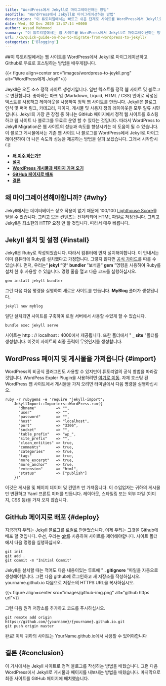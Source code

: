 ```yaml
---
title: "WordPress에서 Jekyll로 마이그레이션하는 방법" 
seoTitle: "WordPress에서 Jekyll로 마이그레이션하는 방법" 
description: "이 튜토리얼에서는 빠르고 쉬운 단계로 사이트를 WordPress에서 Jekyll로 마이그레이션하는 방법을 배웁니다. 시작하자!" 
date: Wed, 02 Dec 2020 13:37:14 +0000
author: Assad Mahmood
summary: "이 튜토리얼에서는 웹 사이트를 WordPress에서 Jekyll로 마이그레이션하는 방법을 배우고 Github로 비용이 들지 않습니다." 
url: /ko/quick-guide-on-how-to-migrate-from-wordpress-to-jekyll/
categories: ['Blogging']
---
```


##이 튜토리얼에서는 웹 사이트를 WordPress에서 Jekyll로 마이그레이션하고 Github로 무료로 호스팅하는 방법을 배우게됩니다.

{{< figure align=center src="images/wordpress-to-jeykll.png" alt="WordPress에게 Jekyll">}}

Jeykll은 오픈 소스 정적 사이트 생성기입니다. 일반 텍스트를 정적 웹 사이트 및 블로그로 변환합니다. 좋아하는 마크 업 (Markdown, Liquid, HTML / CSS) 언어로 작성된 텍스트를 사용하고 레이아웃을 사용하여 정적 웹 사이트를 만듭니다. Jekyll은 블로그 인식 및 퍼머 링크, 카테고리, 페이지, 게시물 및 사용자 정의 레이아웃은 모두 일류 시민입니다. Jekyll의 가장 큰 장점 중 하나는 GitHub 페이지에서 정적 웹 사이트를 호스팅하고 웹 사이트 나 블로그를 무료로 운영 할 수 있다는 것입니다. 따라서 WordPress to Jekyll Migration은 웹 사이트의 성능과 속도를 향상시키는 데 도움이 될 수 있습니다.
이 블로그 게시물에서는 기존 웹 사이트 나 블로그를 WordPress에서 Jekyll로 마이그레이션하여 더 나은 속도와 성능을 제공하는 방법을 살펴 보겠습니다. 그래서 시작합시다!
*  **[왜 이주 하는가?][1]**  
*  **[설치][2]**  
*  **[WordPress 게시물과 페이지 가져 오기][3]**  
*  **[GitHub 페이지로 배포][4]**  
*  **[결론][5]**  

## 왜 마이그레이션해야합니까? {#why}

Jekyll에서는 데이터베이스 상호 작용이 없기 때문에 100/100 [Lighthouse Score][6]를 얻을 수 있습니다. 그리고 모든 컨텐츠는 전처리되어 HTML 파일로 저장됩니다. 그리고 Jekyll은 최소한의 HTTP 요청 만 할 것입니다. 따라서 매우 빠릅니다.

## Jekyll 설치 및 설정 {#install}

Jekyll은 Ruby로 작성되었습니다. 따라서 컴퓨터에 먼저 설치해야합니다. 이 안내서는 이미 컴퓨터에 Ruby를 설치했다고 가정합니다. 그렇지 않다면 [공식 가이드][7]를 따를 수 있습니다.
먼저, 우리는“  **jekyl** ”및“  **bundler**  ”보석을“ **gem**  ”명령을 사용하여 Ruby를 설치 한 후 사용할 수 있습니다. 명령 줄을 열고 다음 코드를 실행하십시오.
```
gem install jekyll bundler
```
그런 다음 다음 명령을 실행하여 새로운 사이트를 만듭니다.  **MyBlog**  폴더가 생성됩니다.
```
jekyll new myblog
```
일단 설치되면 사이트를 구축하여 로컬 서버에서 사용할 수있게 할 수 있습니다.
```
bundle exec jekyll serve
```
사이트는 http : // localhost : 4000에서 제공됩니다. 또한 폴더에서 "  **_ site**  "폴더를 생성합니다. 이것이 사이트의 최종 출력이 무엇인지를 생성합니다.

## WordPress 페이지 및 게시물을 가져옵니다 {#import}

WordPress의 비공식 플러그인도 사용할 수 있지만이 튜토리얼의 공식 방법을 따라갈 것입니다. WordPess Expler Plugin을 사용하려면 [여기로 이동][8].
자체 호스팅 된 WordPress 웹 사이트에서 게시물을 가져 오려면 터미널에서 다음 명령을 실행하십시오.
```
ruby -r rubygems -e 'require "jekyll-import";
    JekyllImport::Importers::WordPress.run({
      "dbname"         => "",
      "user"           => "",
      "password"       => "",
      "host"           => "localhost",
      "port"           => "3306",
      "socket"         => "",
      "table_prefix"   => "wp_",
      "site_prefix"    => "",
      "clean_entities" => true,
      "comments"       => true,
      "categories"     => true,
      "tags"           => true,
      "more_excerpt"   => true,
      "more_anchor"    => true,
      "extension"      => "html",
      "status"         => ["publish"]
    })'
```
이것은 게시물 및 페이지 데이터 및 컨텐츠 만 가져옵니다. 이 수입업자는 귀하의 게시물 만 변환하고 Yaml 프론트 미터를 만듭니다. 레이아웃, 스타일링 또는 외부 파일 (이미지, CSS 등)을 가져 오지 않습니다.

##  **GitHub 페이지로 배포**  {#deploy}

지금까지 우리는 Jekyll 블로그를 로컬로 만들었습니다. 이제 우리는 그것을 Github에 배포 할 것입니다. 우선, 우리는 [git][9]를 사용하여 사이트를 제어해야합니다. 사이트 폴더에서 다음 명령을 실행하십시오.
```
git init
git add .
git commit -m "Initial Commit"
```
Jekyll을 설치할 때는 적어도 다음 내용이있는 루트에 "  **. gitignore**  "파일을 자동으로 생성해야합니다.
그런 다음 github에 로그인하고 새 저장소를 작성하십시오. yourname.github.io
다음으로 저장소의 HTTPS URL을 복사하십시오.

{{< figure align=center src="images/github-img.png" alt="github https url">}}

그런 다음 원격 저장소를 추가하고 코드를 푸시하십시오.
```
git remote add origin https://github.com/{yourname}/{yourname}.github.io.git
git push origin master
```
완료! 이제 귀하의 사이트는 YourName.github.io에서 사용할 수 있어야합니다

## 결론 {#conclusion}

이 기사에서는 Jekyll 사이트로 정적 블로그를 작성하는 방법을 배웠습니다. 그런 다음 WordPress에서 Jekyll로 게시물과 페이지를 내보내는 방법을 배웠습니다. 마지막으로 최종 사이트를 GitHub 페이지에 배치했습니다.



 [1]: #why
 [2]: #install
 [3]: #import
 [4]: #deploy
 [5]: #conclusion
 [6]: https://web.dev/performance-scoring/
 [7]: https://www.ruby-lang.org/en/documentation/installation/
 [8]: https://wordpress.org/plugins/jekyll-exporter/
 [9]: https://git-scm.com/
